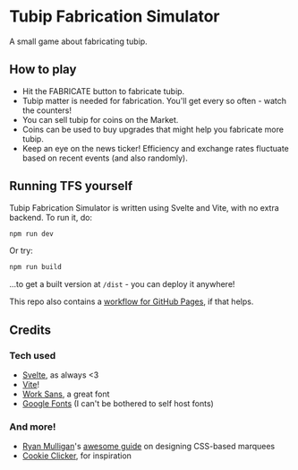 # Tubip Fabrication Simulator

A small game about fabricating tubip.

## How to play
- Hit the FABRICATE button to fabricate tubip.
- Tubip matter is needed for fabrication. You'll get every so often - watch the counters!
- You can sell tubip for coins on the Market.
- Coins can be used to buy upgrades that might help you fabricate more tubip.
- Keep an eye on the news ticker! Efficiency and exchange rates fluctuate based on recent events (and also randomly).

## Running TFS yourself
Tubip Fabrication Simulator is written using Svelte and Vite, with no extra backend. To run it, do:

```bash
npm run dev
```

Or try:

```bash
npm run build
```

...to get a built version at `/dist` - you can deploy it anywhere!

This repo also contains a [workflow for GitHub Pages](./.github/workflows/publish.yaml), if that helps.

## Credits

### Tech used
- [Svelte](https://svelte.dev/), as always <3
- [Vite](https://vite.dev/)!
- [Work Sans](https://github.com/weiweihuanghuang/Work-Sans), a great font
- [Google Fonts](https://fonts.google.com/) (I can't be bothered to self host fonts)

### And more!
- [Ryan Mulligan](https://ryanmulligan.dev/)'s [awesome guide](https://ryanmulligan.dev/blog/css-marquee/) on designing CSS-based marquees
- [Cookie Clicker](https://orteil.dashnet.org/cookieclicker/), for inspiration